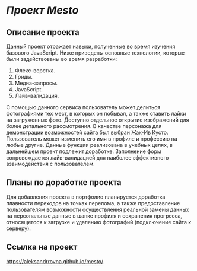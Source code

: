 # *Проект Mesto*
## Описание проекта
Данный проект отражает навыки, полученные во время изучения базового JavaScript. Ниже приведены основные технологии, которые были задействованы во время разработки:
1. Флекс-верстка.
2. Гриды.
3. Медиа-запросы.
4. JavaScript.
5. Лайв-валидация.

С помощью данного сервиса пользователь может делиться фотографиями тех мест, в которых он побывал, а также ставить лайки на загруженные фото. Доступно отдельное открытие изображений для более детального рассмотрения. В качестве персонажа для демонстрации возможностей сайта был выбран Жак-Ив Кусто. Пользователь может изменить его имя в профиле и профессию на любые другие. Данные функции реализована в учебных целях, в дальнейшем проект подлежит доработке. Заполнение форм сопровождается лайв-валидацией для наиболее эффективного взаимодействия с пользователем.

## Планы по доработке проекта
Для добавления проекта в портфолио планируется доработка плавности переходов на точках перелома, а также предоставление пользователям возможности осуществления реальной замены данных на персональные данные в шапке профиля и сохранения прогресса, относящегося к загрузке и удалению фотографий (подключение сайта к серверу).

## Ссылка на проект
https://aleksandrrovna.github.io/mesto/
